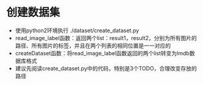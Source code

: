 # 创建数据集
- 使用python2环境执行 ./dataset/create_dataset.py 
- read_image_label函数：返回两个list：result1，result2，分别为所有图片的路径、所有图片的标签，并且在两个列表的相同位置是一一对应的
- createDataset函数：将read_image_label函数返回的两个list转变为lmdb数据库格式
- 建议先阅读create_dataset.py中的代码，特别是3个TODO，合理改变存放的路径
